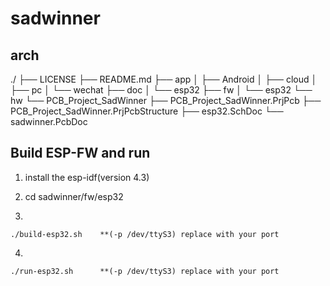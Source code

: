 # sadwinner

## arch

./
├── LICENSE
├── README.md
├── app
│   ├── Android
│   ├── cloud
│   ├── pc
│   └── wechat
├── doc
│   └── esp32
├── fw
│   └── esp32
└── hw
    └── PCB_Project_SadWinner
        ├── PCB_Project_SadWinner.PrjPcb
        ├── PCB_Project_SadWinner.PrjPcbStructure
        ├── esp32.SchDoc
        └── sadwinner.PcbDoc



## Build ESP-FW and run

1. install the esp-idf(version 4.3)

2. cd sadwinner/fw/esp32

3. 
```
./build-esp32.sh    **(-p /dev/ttyS3) replace with your port
```

4. 
```
./run-esp32.sh      **(-p /dev/ttyS3) replace with your port
```

